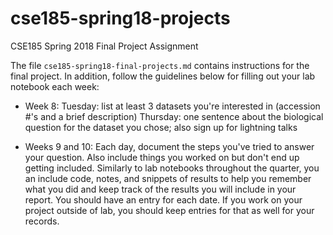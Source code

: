 # cse185-spring18-projects
CSE185 Spring 2018 Final Project Assignment

The file `cse185-spring18-final-projects.md` contains instructions for the final project. In addition, follow the guidelines below for filling out your lab notebook each week:

* Week 8:
Tuesday: list at least 3 datasets you're interested in (accession #'s and a brief description)
Thursday: one sentence about the biological question for the dataset you chose; also sign up for lightning talks

* Weeks 9 and 10:
Each day, document the steps you've tried to answer your question. Also include things you worked on but don't end up getting included. Similarly to lab notebooks throughout the quarter, you an include code, notes, and snippets of results to help you remember what you did and keep track of the results you will include in your report. You should have an entry for each date. If you work on your project outside of lab, you should keep entries for that as well for your records.
